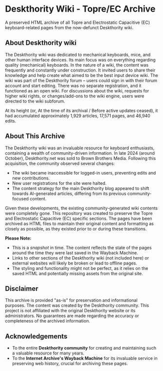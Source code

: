 # Deskthority Wiki - Topre/EC Archive

A preserved HTML archive of all Topre and Electrostatic Capacitive (EC) keyboard-related pages from the now-defunct Deskthority wiki.

## About Deskthority wiki

The Deskthority wiki was dedicated to mechanical keyboards, mice, and other human interface devices. Its main focus was on everything regarding quality (mechanical) keyboards. In the nature of a wiki, the content was frequently and constantly under construction. It invited users to share their knowledge and help create what aimed to be the best input device wiki.
The wiki was part of the Deskthority forum – users could sign in with their forum account and start editing. There was no separate registration, and it functioned as an open wiki. For discussions about the wiki, requests for higher wiki rights, or changes/add-ons to the wiki engine, users were directed to the wiki subforum.

At its height (or, At the time of its archival / Before active updates ceased), it had accumulated approximately 1,929 articles, 17,571 pages, and 46,940 edits.

## About This Archive

The Deskthority wiki was an invaluable resource for keyboard enthusiasts, containing a wealth of community-driven information. In late 2024 (around October), Deskthority.net was sold to Brown Brothers Media. Following this acquisition, the community observed several changes:

*   The wiki became inaccessible for logged-in users, preventing edits and new contributions.
*   New user registrations for the site were halted.
*   The content strategy for the main Deskthority blog appeared to shift towards AI-generated articles, differing from its previous community-focused content.

Given these developments, the existing community-generated wiki contents were completely gone. This repository was created to preserve the Topre and Electrostatic Capacitive (EC) specific sections. The pages have been archived as HTML files to maintain their original content and formatting as closely as possible, as they existed prior to or during these transitions.

**Please Note:**
*   This is a *snapshot* in time. The content reflects the state of the pages around the time they were last saved in the Wayback Machine.
*   Links to other sections of the Deskthority wiki (not included here) or external websites will likely be broken or lead to offline pages.
*   The styling and functionality might not be perfect, as it relies on the saved HTML and potentially missing assets from the original site.


## Disclaimer

This archive is provided "as-is" for preservation and informational purposes. The content was created by the Deskthority community. This project is not affiliated with the original Deskthority website or its administrators. No guarantees are made regarding the accuracy or completeness of the archived information.

## Acknowledgements

*   To the entire **Deskthority community** for creating and maintaining such a valuable resource for many years.
*   To the **Internet Archive's Wayback Machine** for its invaluable service in preserving web history, crucial for archiving these pages.
